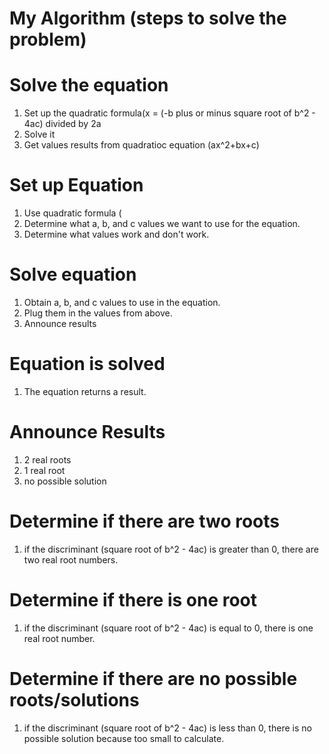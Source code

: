 # My Algorithm (steps to solve the problem)

# __Solve the equation__
1. Set up the quadratic formula(x = (-b plus or minus square root of b^2 - 4ac) divided by 2a
2. Solve it
3. Get values results from quadratioc equation (ax^2+bx+c)

# __Set up Equation__
1. Use quadratic formula (
2. Determine what a, b, and c values we want to use for the equation. 
3. Determine what values work and don't work.

# __Solve equation__
1. Obtain a, b, and c values to use in the equation.
2. Plug them in the values from above. 
3. Announce results

# __Equation is solved__
1. The equation returns a result. 

# __Announce Results__
1. 2 real roots
2. 1 real root
3. no possible solution 


# __Determine if there are two roots__
1. if the discriminant (square root of b^2 - 4ac) is greater than 0, there are two real root numbers.

# __Determine if there is one root__
1. if the discriminant (square root of b^2 - 4ac) is equal to 0, there is one real root number. 
    
# __Determine if there are no possible roots/solutions__
1. if the discriminant (square root of b^2 - 4ac) is less than 0, there is no possible solution because too small to calculate.